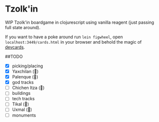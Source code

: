 # Tzolk'in
WIP Tzolk'in boardgame in clojurescript using vanilla reagent (just passing full state around).

If you want to have a poke around run `lein figwheel`, open
`localhost:3449/cards.html` in your browser and behold the magic of
[devcards](https://github.com/bhauman/devcards).

##TODO
 - [x] picking/placing
 - [x] Yaxchilan (🍈)
 - [x] Palenque (🍏)
 - [x] god tracks
 - [ ] Chichen Itza (🍇)
 - [ ] buildings
 - [ ] tech tracks
 - [ ] Tikal (🍓)
 - [ ] Uxmal (🍋)
 - [ ] monuments
